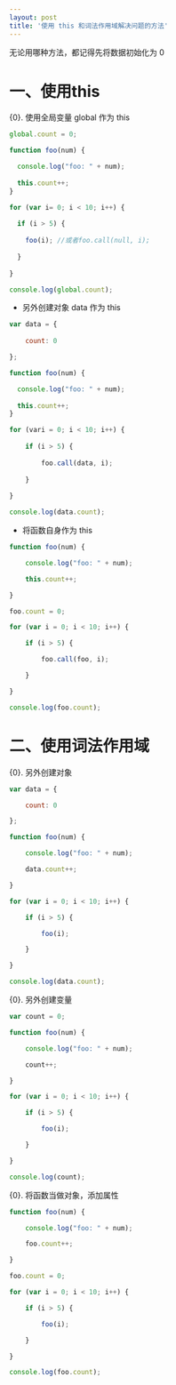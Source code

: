 ```yaml
---
layout: post
title: '使用 this 和词法作用域解决问题的方法'
---
```


无论用哪种方法，都记得先将数据初始化为 0

# 一、使用this

{0}. 使用全局变量 global 作为 this

```javascript
global.count = 0;

function foo(num) {

  console.log("foo: " + num);
  
  this.count++;
}

for (var i= 0; i < 10; i++) {
  
  if (i > 5) {
  
    foo(i); //或者foo.call(null, i);
  
  }
  
}

console.log(global.count);
```



- 另外创建对象 data 作为 this

```javascript
var data = {
  
    count: 0

};

function foo(num) {

  console.log("foo: " + num);
  
  this.count++;
}

for (vari = 0; i < 10; i++) {
  
    if (i > 5) {
      
        foo.call(data, i);
      
    }
  
}

console.log(data.count);
```



- 将函数自身作为 this

```javascript
function foo(num) {

    console.log("foo: " + num);

    this.count++;

}

foo.count = 0;

for (var i = 0; i < 10; i++) {

    if (i > 5) {

        foo.call(foo, i);

    }

}

console.log(foo.count);

```



# 二、使用词法作用域

{0}. 另外创建对象

```javascript
var data = {

    count: 0

};

function foo(num) {

    console.log("foo: " + num);

    data.count++;

}

for (var i = 0; i < 10; i++) {

    if (i > 5) {

        foo(i);

    }

}

console.log(data.count);

```



{0}. 另外创建变量

```javascript
var count = 0;

function foo(num) {

    console.log("foo: " + num);

    count++;

}

for (var i = 0; i < 10; i++) {

    if (i > 5) {

        foo(i);

    }

}

console.log(count);

```



{0}. 将函数当做对象，添加属性

```javascript
function foo(num) {

    console.log("foo: " + num);

    foo.count++;

}

foo.count = 0;

for (var i = 0; i < 10; i++) {

    if (i > 5) {

        foo(i);

    }

}

console.log(foo.count);

```

